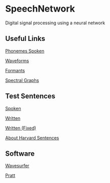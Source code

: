 # SpeechNetwork
Digital signal processing using a neural network

Useful Links
------------
[Phonemes Spoken](https://www.youtube.com/watch?v=xiqUVnXExTQ)

[Waveforms](http://swphonetics.com/praat/tutorials/understanding-waveforms/speech-waveforms/)

[Formants](https://en.wikipedia.org/wiki/Formant#Formants_and_phonetics)

[Spectral Graphs](http://clas.mq.edu.au/speech/acoustics/frequency/spectral.html)

Test Sentences
--------------
[Spoken](http://www.voiptroubleshooter.com/open_speech/american.html)

[Written](http://www.cs.columbia.edu/hgs/audio/harvard.html)

[Written (Fixed)](http://www.cs.columbia.edu/~hgs/audio/harvard.html)

[About Harvard Sentences](https://en.wikipedia.org/wiki/Harvard_sentences)

Software
--------
[Wavesurfer](http://sourceforge.net/projects/wavesurfer/)

[Pratt](http://www.fon.hum.uva.nl/praat/)

